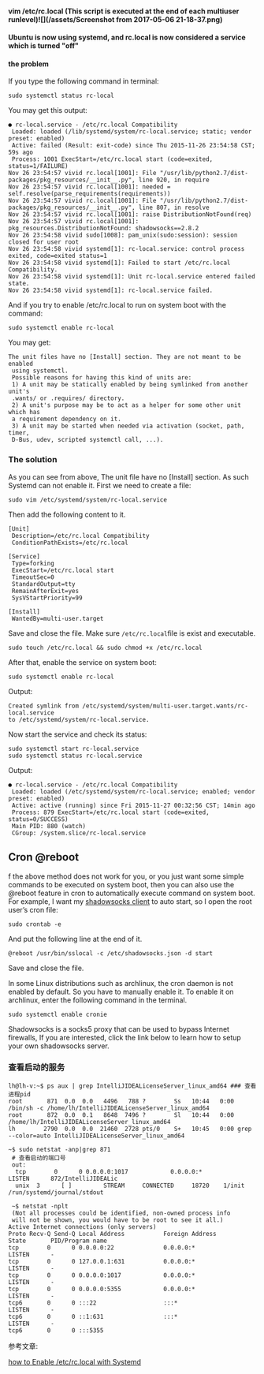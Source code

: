 #### vim /etc/rc.local  \(This script is executed at the end of each multiuser runlevel\)![](/assets/Screenshot from 2017-05-06 21-18-37.png)

#### Ubuntu is now using systemd, and rc.local is now considered a service which is turned "off"

#### the problem

If you type the following command in terminal:

```shell
sudo systemctl status rc-local
```

You may get this output:

```shell
● rc-local.service - /etc/rc.local Compatibility
 Loaded: loaded (/lib/systemd/system/rc-local.service; static; vendor preset: enabled)
 Active: failed (Result: exit-code) since Thu 2015-11-26 23:54:58 CST; 59s ago
 Process: 1001 ExecStart=/etc/rc.local start (code=exited, status=1/FAILURE)
Nov 26 23:54:57 vivid rc.local[1001]: File "/usr/lib/python2.7/dist-packages/pkg_resources/__init__.py", line 920, in require
Nov 26 23:54:57 vivid rc.local[1001]: needed = self.resolve(parse_requirements(requirements))
Nov 26 23:54:57 vivid rc.local[1001]: File "/usr/lib/python2.7/dist-packages/pkg_resources/__init__.py", line 807, in resolve
Nov 26 23:54:57 vivid rc.local[1001]: raise DistributionNotFound(req)
Nov 26 23:54:57 vivid rc.local[1001]: pkg_resources.DistributionNotFound: shadowsocks==2.8.2
Nov 26 23:54:58 vivid sudo[1008]: pam_unix(sudo:session): session closed for user root
Nov 26 23:54:58 vivid systemd[1]: rc-local.service: control process exited, code=exited status=1
Nov 26 23:54:58 vivid systemd[1]: Failed to start /etc/rc.local Compatibility.
Nov 26 23:54:58 vivid systemd[1]: Unit rc-local.service entered failed state.
Nov 26 23:54:58 vivid systemd[1]: rc-local.service failed.
```

And if you try to enable /etc/rc.local to run on system boot with the command:

```shell
sudo systemctl enable rc-local
```

You may get:

```shell
The unit files have no [Install] section. They are not meant to be enabled
 using systemctl.
 Possible reasons for having this kind of units are:
 1) A unit may be statically enabled by being symlinked from another unit's
 .wants/ or .requires/ directory.
 2) A unit's purpose may be to act as a helper for some other unit which has
 a requirement dependency on it.
 3) A unit may be started when needed via activation (socket, path, timer,
 D-Bus, udev, scripted systemctl call, ...).
```

### The solution

As you can see from above, The unit file have no \[Install\] section. As such Systemd can not enable it. First we need to create a file:

```shell
sudo vim /etc/systemd/system/rc-local.service
```

Then add the following content to it.

```shell
[Unit]
 Description=/etc/rc.local Compatibility
 ConditionPathExists=/etc/rc.local

[Service]
 Type=forking
 ExecStart=/etc/rc.local start
 TimeoutSec=0
 StandardOutput=tty
 RemainAfterExit=yes
 SysVStartPriority=99

[Install]
 WantedBy=multi-user.target
```

Save and close the file. Make sure `/etc/rc.local`file is  exist and executable.

```shell
sudo touch /etc/rc.local && sudo chmod +x /etc/rc.local
```

After that, enable the service on system boot:

```shell
sudo systemctl enable rc-local
```

Output:

```shell
Created symlink from /etc/systemd/system/multi-user.target.wants/rc-local.service 
to /etc/systemd/system/rc-local.service.
```

Now start the service and check its status:

```shell
sudo systemctl start rc-local.service
sudo systemctl status rc-local.service
```

Output:

```shell
● rc-local.service - /etc/rc.local Compatibility
 Loaded: loaded (/etc/systemd/system/rc-local.service; enabled; vendor preset: enabled)
 Active: active (running) since Fri 2015-11-27 00:32:56 CST; 14min ago
 Process: 879 ExecStart=/etc/rc.local start (code=exited, status=0/SUCCESS)
 Main PID: 880 (watch)
 CGroup: /system.slice/rc-local.service
```

## Cron @reboot

f the above method does not work for you, or you just want some simple commands to be executed on system boot, then you can also use the @reboot feature in cron to automatically execute command on system boot. For example, I want my  [shadowsocks client](https://www.gitbook.com/book/liuhua/ubuntu/edit#) to auto start, so I open the root user’s cron file:

```shell
sudo crontab -e
```

And put the following line at the end of it.

```shell
@reboot /usr/bin/sslocal -c /etc/shadowsocks.json -d start
```

Save and close the file.

In some Linux distributions such as archlinux, the cron daemon is not enabled by default. So you have to manually enable it. To enable it on archlinux, enter the following command in the terminal.

```shell
sudo systemctl enable cronie
```

Shadowsocks is a socks5 proxy that can be used to bypass Internet firewalls, If you are interested, click the link below to learn how to setup your own shadowsocks server.

### 查看启动的服务

```shell
lh@lh-v:~$ ps aux | grep IntelliJIDEALicenseServer_linux_amd64 ### 查看进程pid
root       871  0.0  0.0   4496   788 ?        Ss   10:44   0:00 /bin/sh -c /home/lh/IntelliJIDEALicenseServer_linux_amd64
root       872  0.0  0.1   8648  7496 ?        Sl   10:44   0:00 /home/lh/IntelliJIDEALicenseServer_linux_amd64
lh        2790  0.0  0.0  21460  2728 pts/0    S+   10:45   0:00 grep --color=auto IntelliJIDEALicenseServer_linux_amd64

~$ sudo netstat -anp|grep 871
 # 查看启动的端口号 
 out:
  tcp        0      0 0.0.0.0:1017            0.0.0.0:*               LISTEN      872/IntelliJIDEALic 
  unix  3      [ ]         STREAM     CONNECTED     18720    1/init               /run/systemd/journal/stdout

 ~$ netstat -nplt
 (Not all processes could be identified, non-owned process info
 will not be shown, you would have to be root to see it all.)
Active Internet connections (only servers)
Proto Recv-Q Send-Q Local Address           Foreign Address         State       PID/Program name    
tcp        0      0 0.0.0.0:22              0.0.0.0:*               LISTEN      -                   
tcp        0      0 127.0.0.1:631           0.0.0.0:*               LISTEN      -                   
tcp        0      0 0.0.0.0:1017            0.0.0.0:*               LISTEN      -                   
tcp        0      0 0.0.0.0:5355            0.0.0.0:*               LISTEN      -                   
tcp6       0      0 :::22                   :::*                    LISTEN      -                   
tcp6       0      0 ::1:631                 :::*                    LISTEN      -                   
tcp6       0      0 :::5355
```

参考文章:

 [how to Enable /etc/rc.local with Systemd](https://www.linuxbabe.com/linux-server/how-to-enable-etcrc-local-with-systemd)

    

